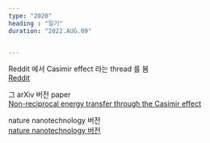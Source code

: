 ```yaml
---
type: "2020"
heading : "일기"
duration: "2022.AUG.09"


---
```

 
Reddit 에서 Casimir effect 라는 thread 를 봄  
[Reddit](https://www.reddit.com/r/Physics/comments/wipag0/nonreciprocal_energy_transfer_through_the_casimir/)

그 arXiv 버전 paper  
[Non-reciprocal energy transfer through the Casimir effect](https://arxiv.org/pdf/2102.12857.pdf)

nature nanotechnology 버전  
[nature nanotechnology 버전](https://www.nature.com/articles/s41565-021-01026-8#Fig2)